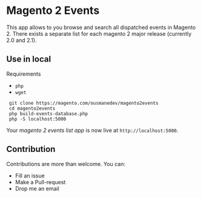 # Magento 2 Events
This app allows to you browse and search all dispatched events in Magento 2. There exists a separate list for each magento 2 major release (currently 2.0 and 2.1).

## Use in local
Requirements
- `php`
- `wget`

```
 git clone https://magento.com/ousmanedev/magento2events
 cd magento2events
 php build-events-database.php
 php -S localhost:5000
```
Your *magento 2 events list app* is now live at  `http://localhost:5000`.

## Contribution
Contributions are more than welcome.
You can:
 - Fill an issue
 - Make a Pull-request
 - Drop me an email
